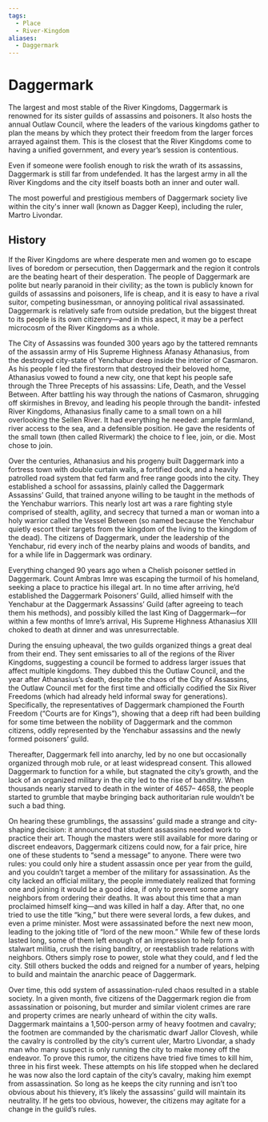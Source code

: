 ```yaml
---
tags:
  - Place
  - River-Kingdom
aliases:
  - Daggermark
---
```

# Daggermark
The largest and most stable of the River Kingdoms, Daggermark is renowned for its sister guilds of assassins and poisoners. It also hosts the annual Outlaw Council, where the leaders of the various kingdoms gather to plan the means by which they protect their freedom from the larger forces arrayed against them. This is the closest that the River Kingdoms come to having a unified government, and every year’s session is contentious.    

Even if someone were foolish enough to risk the wrath of its assassins, Daggermark is still far from undefended. It has the largest army in all the River Kingdoms and the city itself boasts both an inner and outer wall.

The most powerful and prestigious members of Daggermark society live within the city's inner wall (known as Dagger Keep), including the ruler, Martro Livondar. 

## History
If the River Kingdoms are where desperate men and women go to escape lives of boredom or persecution, then Daggermark and the region it controls are the beating heart of their desperation. The people of Daggermark are polite but nearly paranoid in their civility; as the town is publicly known for guilds of assassins and poisoners, life is cheap, and it is easy to have a rival suitor, competing businessman, or annoying political rival assassinated. Daggermark is relatively safe from outside predation, but the biggest threat to its people is its own citizenry—and in this aspect, it may be a perfect microcosm of the River Kingdoms as a whole.

The City of Assassins was founded 300 years ago by the tattered remnants of the assassin army of His Supreme Highness Afanasy Athanasius, from the destroyed city-state of Yenchabur deep inside the interior of Casmaron. As his people f led the firestorm that destroyed their beloved home, Athanasius vowed to found a new city, one that kept his people safe through the Three Precepts of his assassins: Life, Death, and the Vessel Between. After battling his way through the nations of Casmaron, shrugging off skirmishes in Brevoy, and leading his people through the bandit- infested River Kingdoms, Athanasius finally came to a small town on a hill overlooking the Sellen River. It had everything he needed: ample farmland, river access to the sea, and a defensible position. He gave the residents of the small town (then called Rivermark) the choice to f lee, join, or die. Most chose to join.

Over the centuries, Athanasius and his progeny built Daggermark into a fortress town with double curtain walls, a fortified dock, and a heavily patrolled road system that fed farm and free range goods into the city. They established a school for assassins, plainly called the Daggermark Assassins’ Guild, that trained anyone willing to be taught in the methods of the Yenchabur warriors. This nearly lost art was a rare fighting style comprised of stealth, agility, and secrecy that turned a man or woman into a holy warrior called the Vessel Between (so named because the Yenchabur quietly escort their targets from the kingdom of the living to the kingdom of the dead). The citizens of Daggermark, under the leadership of the Yenchabur, rid every inch of the nearby plains and woods of bandits, and for a while life in Daggermark was ordinary.

Everything changed 90 years ago when a Chelish poisoner settled in Daggermark. Count Ambras Imre was escaping the turmoil of his homeland, seeking a place to practice his illegal art. In no time after arriving, he’d established the Daggermark Poisoners’ Guild, allied himself with the Yenchabur at the Daggermark Assassins’ Guild (after agreeing to teach them his methods), and possibly killed the last King of Daggermark—for within a few months of Imre’s arrival, His Supreme Highness Athanasius XIII choked to death at dinner and was unresurrectable.

During the ensuing upheaval, the two guilds organized things a great deal from their end. They sent emissaries to all of the regions of the River Kingdoms, suggesting a council be formed to address larger issues that affect multiple kingdoms. They dubbed this the Outlaw Council, and the year after Athanasius’s death, despite the chaos of the City of Assassins, the Outlaw Council met for the first time and officially codified the Six River Freedoms (which had already held informal sway for generations). Specifically, the representatives of Daggermark championed the Fourth Freedom (“Courts are for Kings”), showing that a deep rift had been building for some time between the nobility of Daggermark and the common citizens, oddly represented by the Yenchabur assassins and the newly formed poisoners’ guild.

Thereafter, Daggermark fell into anarchy, led by no one but occasionally organized through mob rule, or at least widespread consent. This allowed Daggermark to function for a while, but stagnated the city’s growth, and the lack of an organized military in the city led to the rise of banditry. When thousands nearly starved to death in the winter of 4657– 4658, the people started to grumble that maybe bringing back authoritarian rule wouldn’t be such a bad thing.

On hearing these grumblings, the assassins’ guild made a strange and city-shaping decision: it announced that student assassins needed work to practice their art. Though the masters were still available for more daring or discreet endeavors, Daggermark citizens could now, for a fair price, hire one of these students to “send a message” to anyone. There were two rules: you could only hire a student assassin once per year from the guild, and you couldn’t target a member of the military for assassination. As the city lacked an official military, the people immediately realized that forming one and joining it would be a good idea, if only to prevent some angry neighbors from ordering their deaths. It was about this time that a man proclaimed himself king—and was killed in half a day. After that, no one tried to use the title “king,” but there were several lords, a few dukes, and even a prime minister. Most were assassinated before the next new moon, leading to the joking title of “lord of the new moon.” While few of these lords lasted long, some of them left enough of an impression to help form a stalwart militia, crush the rising banditry, or reestablish trade relations with neighbors. Others simply rose to power, stole what they could, and f led the city. Still others bucked the odds and reigned for a number of years, helping to build and maintain the anarchic peace of Daggermark.

Over time, this odd system of assassination-ruled chaos resulted in a stable society. In a given month, five citizens of the Daggermark region die from assassination or poisoning, but murder and similar violent crimes are rare and property crimes are nearly unheard of within the city walls. Daggermark maintains a 1,500-person army of heavy footmen and cavalry; the footmen are commanded by the charismatic dwarf Jallor Clovesh, while the cavalry is controlled by the city’s current uler, Martro Livondar, a shady man who many suspect is only running the city to make money off the endeavor. To prove this rumor, the citizens have tried five times to kill him, three in his first week. These attempts on his life stopped when he declared he was now also the lord captain of the city’s cavalry, making him exempt from assassination. So long as he keeps the city running and isn’t too obvious about his thievery, it’s likely the assassins’ guild will maintain its neutrality. If he gets too obvious, however, the citizens may agitate for a change in the guild’s rules.
